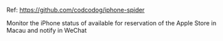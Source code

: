 Ref: https://github.com/codcodog/iphone-spider

Monitor the iPhone status of available for reservation of the Apple Store in Macau and notify in WeChat